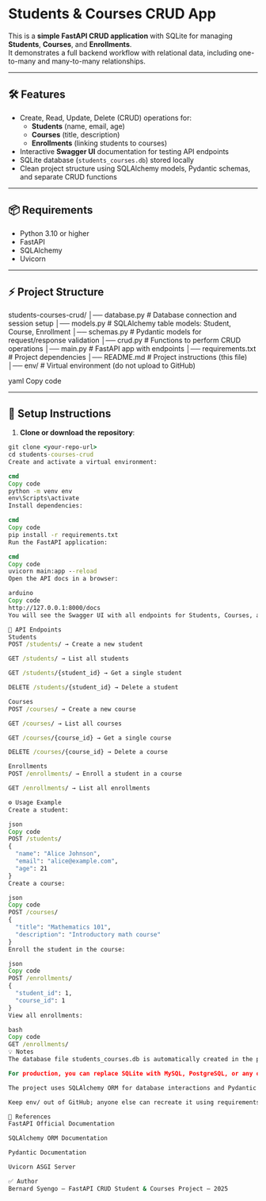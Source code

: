 # Students & Courses CRUD App

This is a **simple FastAPI CRUD application** with SQLite for managing **Students**, **Courses**, and **Enrollments**.  
It demonstrates a full backend workflow with relational data, including one-to-many and many-to-many relationships.

---

## 🛠 Features

- Create, Read, Update, Delete (CRUD) operations for:
  - **Students** (name, email, age)
  - **Courses** (title, description)
  - **Enrollments** (linking students to courses)
- Interactive **Swagger UI** documentation for testing API endpoints
- SQLite database (`students_courses.db`) stored locally
- Clean project structure using SQLAlchemy models, Pydantic schemas, and separate CRUD functions

---

## 📦 Requirements

- Python 3.10 or higher  
- FastAPI  
- SQLAlchemy  
- Uvicorn

---

## ⚡ Project Structure

students-courses-crud/
│── database.py # Database connection and session setup
│── models.py # SQLAlchemy table models: Student, Course, Enrollment
│── schemas.py # Pydantic models for request/response validation
│── crud.py # Functions to perform CRUD operations
│── main.py # FastAPI app with endpoints
│── requirements.txt # Project dependencies
│── README.md # Project instructions (this file)
│── env/ # Virtual environment (do not upload to GitHub)

yaml
Copy code

---

## 🚀 Setup Instructions

1. **Clone or download the repository**:

```cmd
git clone <your-repo-url>
cd students-courses-crud
Create and activate a virtual environment:

cmd
Copy code
python -m venv env
env\Scripts\activate
Install dependencies:

cmd
Copy code
pip install -r requirements.txt
Run the FastAPI application:

cmd
Copy code
uvicorn main:app --reload
Open the API docs in a browser:

arduino
Copy code
http://127.0.0.1:8000/docs
You will see the Swagger UI with all endpoints for Students, Courses, and Enrollments.

🧩 API Endpoints
Students
POST /students/ → Create a new student

GET /students/ → List all students

GET /students/{student_id} → Get a single student

DELETE /students/{student_id} → Delete a student

Courses
POST /courses/ → Create a new course

GET /courses/ → List all courses

GET /courses/{course_id} → Get a single course

DELETE /courses/{course_id} → Delete a course

Enrollments
POST /enrollments/ → Enroll a student in a course

GET /enrollments/ → List all enrollments

⚙ Usage Example
Create a student:

json
Copy code
POST /students/
{
  "name": "Alice Johnson",
  "email": "alice@example.com",
  "age": 21
}
Create a course:

json
Copy code
POST /courses/
{
  "title": "Mathematics 101",
  "description": "Introductory math course"
}
Enroll the student in the course:

json
Copy code
POST /enrollments/
{
  "student_id": 1,
  "course_id": 1
}
View all enrollments:

bash
Copy code
GET /enrollments/
💡 Notes
The database file students_courses.db is automatically created in the project folder when you first run the app.

For production, you can replace SQLite with MySQL, PostgreSQL, or any other relational database.

The project uses SQLAlchemy ORM for database interactions and Pydantic for data validation.

Keep env/ out of GitHub; anyone else can recreate it using requirements.txt.

📖 References
FastAPI Official Documentation

SQLAlchemy ORM Documentation

Pydantic Documentation

Uvicorn ASGI Server

✅ Author
Bernard Syengo – FastAPI CRUD Student & Courses Project – 2025